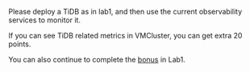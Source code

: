 Please deploy a TiDB as in lab1, and then use the current observability services to monitor it. 

If you can see TiDB related metrics in VMCluster, you can get extra 20 points.

You can also continue to complete the [bonus](https://github.com/vldbss-2023/lab1-deploy-tidb-cluster-on-aws-eks/tree/main/%5Bbonus%5Dconfig-slow-log-threshold) in Lab1.